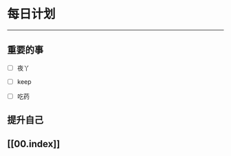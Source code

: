 
# 每日计划
---
## 重要的事

- [ ]    夜丫
- [ ]   keep
- [ ]  吃药



## 提升自己

  



## [[00.index]]










